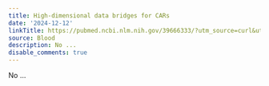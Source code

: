 ```yaml
---
title: High-dimensional data bridges for CARs
date: '2024-12-12'
linkTitle: https://pubmed.ncbi.nlm.nih.gov/39666333/?utm_source=curl&utm_medium=rss&utm_campaign=journals&utm_content=7603509&fc=None&ff=20241212174419&v=2.18.0.post9+e462414
source: Blood
description: No ...
disable_comments: true
---
```

No ...